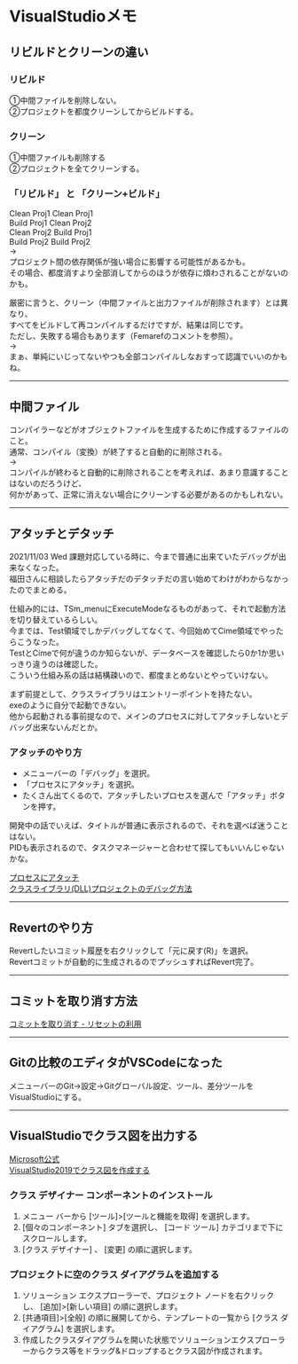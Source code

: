 # VisualStudioメモ

## リビルドとクリーンの違い

### リビルド

①中間ファイルを削除しない。  
②プロジェクトを都度クリーンしてからビルドする。  

### クリーン

①中間ファイルも削除する  
②プロジェクトを全てクリーンする。  

### 「リビルド」 と 「クリーン+ビルド」

Clean Proj1 Clean Proj1  
Build Proj1 Clean Proj2  
Clean Proj2 Build Proj1  
Build Proj2 Build Proj2  
→  
プロジェクト間の依存関係が強い場合に影響する可能性があるかも。  
その場合、都度消すより全部消してからのほうが依存に煩わされることがないのかも。  

厳密に言うと、クリーン（中間ファイルと出力ファイルが削除されます）とは異なり、  
すべてをビルドして再コンパイルするだけですが、結果は同じです。  
ただし、失敗する場合もあります（Femarefのコメントを参照）。  
→  
まぁ、単純にいじってないやつも全部コンパイルしなおすって認識でいいのかもね。  

---

## 中間ファイル

コンパイラーなどがオブジェクトファイルを生成するために作成するファイルのこと。  
通常、コンパイル（変換）が終了すると自動的に削除される。  
→  
コンパイルが終わると自動的に削除されることを考えれば、あまり意識することはないのだろうけど、  
何かがあって、正常に消えない場合にクリーンする必要があるのかもしれない。  

---

## アタッチとデタッチ

2021/11/03 Wed 課題対応している時に、今まで普通に出来ていたデバッグが出来なくなった。  
福田さんに相談したらアタッチだのデタッチだの言い始めてわけがわからなかったのでまとめる。  

仕組み的には、TSm_menuにExecuteModeなるものがあって、それで起動方法を切り替えているらしい。  
今までは、Test領域でしかデバッグしてなくて、今回始めてCime領域でやったらこうなった。  
TestとCimeで何が違うのか知らないが、データベースを確認したら0か1か思いっきり違うのは確認した。  
こういう仕組み系の話は結構疎いので、都度まとめないとやっていけない。  

まず前提として、クラスライブラリはエントリーポイントを持たない。  
exeのように自分で起動できない。  
他から起動される事前提なので、メインのプロセスに対してアタッチしないとデバッグ出来ないんだとか。  

### アタッチのやり方  

- メニューバーの「デバッグ」を選択。  
- 「プロセスにアタッチ」を選択。  
- たくさん出てくるので、アタッチしたいプロセスを選んで「アタッチ」ボタンを押す。  

開発中の話でいえば、タイトルが普通に表示されるので、それを選べば迷うことはない。  
PIDも表示されるので、タスクマネージャーと合わせて探してもいいんじゃないかな。  

[プロセスにアタッチ](https://qiita.com/lusf/items/d76a3e718f9b4403142f)  
[クラスライブラリ(DLL)プロジェクトのデバッグ方法](https://c-loft.com/blog/?p=1793)  

---

## Revertのやり方

Revertしたいコミット履歴を右クリックして「元に戻す(R)」を選択。  
Revertコミットが自動的に生成されるのでプッシュすればRevert完了。  

---

## コミットを取り消す方法

[コミットを取り消す - リセットの利用](https://www.ipentec.com/document/visual-studio-2019-git-reset-commit)  

---

## Gitの比較のエディタがVSCodeになった

メニューバーのGit→設定→Gitグローバル設定、ツール、差分ツールをVisualStudioにする。

---

## VisualStudioでクラス図を出力する

[Microsoft公式](https://docs.microsoft.com/ja-jp/visualstudio/ide/class-designer/how-to-add-class-diagrams-to-projects?view=vs-2022)  
[VisualStudio2019でクラス図を作成する](https://sheepdogjam.cocolog-nifty.com/photos/uncategorized/classdiag20201220_04.png)  

### クラス デザイナー コンポーネントのインストール

1. メニュー バーから [ツール]>[ツールと機能を取得] を選択します。  
2. [個々のコンポーネント] タブを選択し、 [コード ツール] カテゴリまで下にスクロールします。  
3. [クラス デザイナー] 、 [変更] の順に選択します。  

### プロジェクトに空のクラス ダイアグラムを追加する

1. ソリューション エクスプローラーで、プロジェクト ノードを右クリックし、 [追加]>[新しい項目] の順に選択します。  
2. [共通項目]>[全般] の順に展開してから、テンプレートの一覧から [クラス ダイアグラム] を選択します。  
3. 作成したクラスダイアグラムを開いた状態でソリューションエクスプローラーからクラス等をドラッグ&ドロップするとクラス図が作成されます。  
